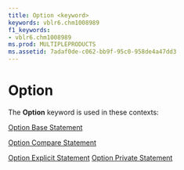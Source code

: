 ```yaml
---
title: Option <keyword>
keywords: vblr6.chm1008989
f1_keywords:
- vblr6.chm1008989
ms.prod: MULTIPLEPRODUCTS
ms.assetid: 7adaf0de-c062-bb9f-95c0-958de4a47dd3
---
```



# Option <keyword>

The  **Option** keyword is used in these contexts:

[Option Base Statement](option-base-statement.md)

[Option Compare Statement](option-compare-statement.md)

[Option Explicit Statement](option-explicit-statement.md)
[Option Private Statement](option-private-statement.md)

